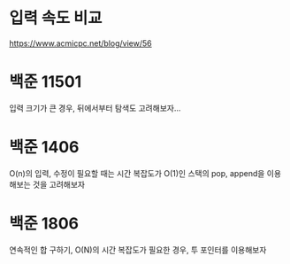 # 입력 속도 비교
https://www.acmicpc.net/blog/view/56

# 백준 11501
입력 크기가 큰 경우, 뒤에서부터 탐색도 고려해보자...

# 백준 1406
O(n)의 입력, 수정이 필요할 때는 시간 복잡도가 O(1)인 스택의 pop, append을 이용해보는 것을 고려해보자

# 백준 1806
연속적인 합 구하기, O(N)의 시간 복잡도가 필요한 경우, 투 포인터를 이용해보자